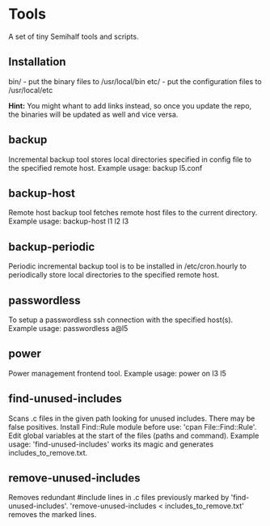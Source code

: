 # Tools
A set of tiny Semihalf tools and scripts.


## Installation
bin/ - put the binary files to /usr/local/bin
etc/ - put the configuration files to /usr/local/etc

**Hint:** You might whant to add links instead, so once you update the repo,
the binaries will be updated as well and vice versa.


## backup
Incremental backup tool stores local directories specified in config file
to the specified remote host.
Example usage:
    backup l5.conf


## backup-host
Remote host backup tool fetches remote host files to the current directory.
Example usage:
    backup-host l1 l2 l3


## backup-periodic
Periodic incremental backup tool is to be installed in /etc/cron.hourly
to periodically store local directories to the specified remote host.


## passwordless
To setup a passwordless ssh connection with the specified host(s).
Example usage:
    passwordless a@l5


## power
Power management frontend tool.
Example usage:
    power on l3 l5


## find-unused-includes
Scans .c files in the given path looking for unused includes.
There may be false positives.
Install Find::Rule module before use: 'cpan File::Find::Rule'.
Edit global variables at the start of the files (paths and command).
Example usage:
    'find-unused-includes' works its magic and generates includes_to_remove.txt.


## remove-unused-includes
Removes redundant #include lines in .c files previously marked by 'find-unused-includes'.
    'remove-unused-includes < includes_to_remove.txt' removes the marked lines.
